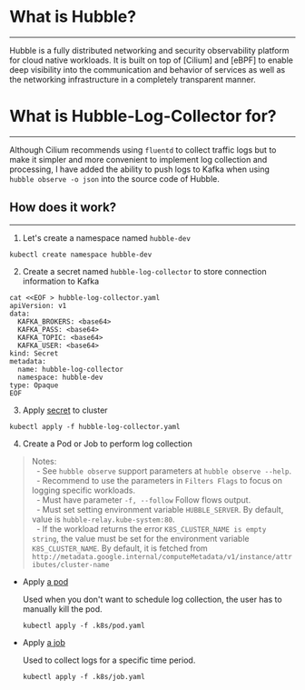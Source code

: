 # What is Hubble?

----
Hubble is a fully distributed networking and security observability platform
for cloud native workloads. It is built on top of [Cilium] and [eBPF] to enable
deep visibility into the communication and behavior of services as well as the
networking infrastructure in a completely transparent manner.


# What is Hubble-Log-Collector for?

----
Although Cilium recommends using `fluentd` to collect traffic logs but to make it simpler 
and more convenient to implement log collection and processing, I have added the ability 
to push logs to Kafka when using `hubble observe -o json` into the source code of Hubble.

## How does it work?

----
1. Let's create a namespace named `hubble-dev`
```
kubectl create namespace hubble-dev
```

2. Create a secret named `hubble-log-collector` to store connection information to Kafka
```
cat <<EOF > hubble-log-collector.yaml
apiVersion: v1
data:
  KAFKA_BROKERS: <base64>
  KAFKA_PASS: <base64>
  KAFKA_TOPIC: <base64>
  KAFKA_USER: <base64>
kind: Secret
metadata:
  name: hubble-log-collector
  namespace: hubble-dev
type: Opaque
EOF
```

3. Apply [secret](.k8s/secret.yaml) to cluster
```
kubectl apply -f hubble-log-collector.yaml
```

4. Create a Pod or Job to perform log collection
> Notes: \
> &nbsp; - See `hubble observe` support parameters at `hubble observe --help`. \
> &nbsp; - Recommend to use the parameters in `Filters Flags` to focus on logging specific workloads. \
> &nbsp; - Must have parameter `-f, --follow` Follow flows output. \
> &nbsp; - Must set setting environment variable `HUBBLE_SERVER`. By default, value is `hubble-relay.kube-system:80`. \
> &nbsp; - If the workload returns the error `K8S_CLUSTER_NAME is empty string`, the value must be set for the environment variable `K8S_CLUSTER_NAME`. By default, it is fetched from `http://metadata.google.internal/computeMetadata/v1/instance/attributes/cluster-name`
- Apply [a pod](.k8s/pod.yaml)

  Used when you don't want to schedule log collection, 
  the user has to manually kill the pod.
  ```
  kubectl apply -f .k8s/pod.yaml
  ```
- Apply [a job](.k8s/job.yaml)

  Used to collect logs for a specific time period.
  ```
  kubectl apply -f .k8s/job.yaml
  ```